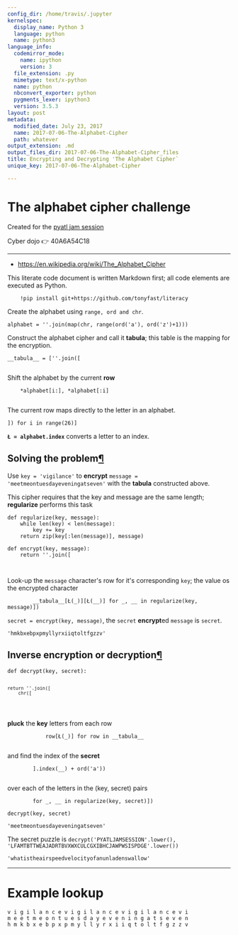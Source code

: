 ```yaml
---
config_dir: /home/travis/.jupyter
kernelspec:
  display_name: Python 3
  language: python
  name: python3
language_info:
  codemirror_mode:
    name: ipython
    version: 3
  file_extension: .py
  mimetype: text/x-python
  name: python
  nbconvert_exporter: python
  pygments_lexer: ipython3
  version: 3.5.3
layout: post
metadata:
  modified_date: July 23, 2017
  name: 2017-07-06-The-Alphabet-Cipher
  path: whatever
output_extension: .md
output_files_dir: 2017-07-06-The-Alphabet-Cipher_files
title: Encrypting and Decrypting 'The Alphabet Cipher`
unique_key: 2017-07-06-The-Alphabet-Cipher

---
```


# The alphabet cipher challenge

Created for the [pyatl jam session](https://www.meetup.com/python-atlanta/events/237560615/)

Cyber dojo 👉 40A6A54C18

---

* https://en.wikipedia.org/wiki/The_Alphabet_Cipher

This literate code document is written Markdown first; all code elements are executed as Python.

        !pip install git+https://github.com/tonyfast/literacy



<div class="output_markdown rendered_html output_subarea ">
<p>Create the alphabet using <code>range, ord and chr</code>.</p>

<pre><code>alphabet = ''.join(map(chr, range(ord('a'), ord('z')+1)))    </code></pre>

</div>


<div class="output_markdown rendered_html output_subarea ">
<p>Construct the alphabet cipher and call it <strong>tabula</strong>; this table is the mapping for the encryption.</p>

<pre><code>__tabula__ = [''.join([

</code></pre>
<p>Shift the alphabet by the current <strong>row</strong></p>

<pre><code>    *alphabet[i:], *alphabet[:i]

</code></pre>
<p>The current row maps directly to the letter in an alphabet.</p>

<pre><code>]) for i in range(26)]</code></pre>

</div>


<div class="output_markdown rendered_html output_subarea ">
<p><strong><code>Ł = alphabet.index</code></strong> converts a letter to an index.</p>

</div>


<div class="output_markdown rendered_html output_subarea ">
<h2 id="Solving-the-problem">Solving the problem<a class="anchor-link" href="#Solving-the-problem">&#182;</a></h2><p>Use <code>key = 'vigilance'</code> to <strong>encrypt</strong> <code>message = 'meetmeontuesdayeveningatseven'</code> with the 
<strong>tabula</strong> constructed above.</p>

</div>


<div class="output_markdown rendered_html output_subarea ">
<p>This cipher requires that the key and message are the same length; <strong>regularize</strong> performs this task</p>

<pre><code>def regularize(key, message):
    while len(key) &lt; len(message):
        key += key
    return zip(key[:len(message)], message)</code></pre>

</div>


<div class="output_markdown rendered_html output_subarea ">

<pre><code>def encrypt(key, message):
    return ''.join([


</code></pre>
<p>Look-up the <code>message</code> character's row for it's corresponding <code>key</code>; 
the value os the encrypted character</p>

<pre><code>        __tabula__[Ł(_)][Ł(__)] for _, __ in regularize(key, message)])</code></pre>

</div>


<div class="output_markdown rendered_html output_subarea ">
<p><code>secret = encrypt(key, message)</code>, the <code>secret</code> <strong>encrypt</strong>ed <code>message</code> is <code>secret</code>.</p>

</div>




    'hmkbxebpxpmyllyrxiiqtoltfgzzv'




<div class="output_markdown rendered_html output_subarea ">
<h2 id="Inverse-encryption-or-decryption">Inverse encryption or <strong>decrypt</strong>ion<a class="anchor-link" href="#Inverse-encryption-or-decryption">&#182;</a></h2>
<pre><code>def decrypt(key, secret):

    return ''.join([
        chr([

</code></pre>
<p><strong>pluck</strong> the <strong>key</strong> letters from each row</p>

<pre><code>            row[Ł(_)] for row in __tabula__

</code></pre>
<p>and find the index of the <strong>secret</strong></p>

<pre><code>        ].index(__) + ord('a')) 

</code></pre>
<p>over each of the letters in the (key, secret) pairs</p>

<pre><code>        for _, __ in regularize(key, secret)])</code></pre>

</div>


<div class="output_markdown rendered_html output_subarea ">

<pre><code>decrypt(key, secret)</code></pre>

</div>




    'meetmeontuesdayeveningatseven'




<div class="output_markdown rendered_html output_subarea ">
<p>The secret puzzle is <code>decrypt('PYATLJAMSESSION'.lower(), 'LFAMTBTTWEAJADRTBVXWXCULCGXIBHCJAWPWSISPDGE'.lower())</code></p>

</div>




    'whatistheairspeedvelocityofanunladenswallow'


---

# Example lookup


    v i g i l a n c e v i g i l a n c e v i g i l a n c e v i
    m e e t m e o n t u e s d a y e v e n i n g a t s e v e n
    h m k b x e b p x p m y l l y r x i i q t o l t f g z z v
